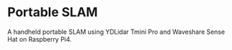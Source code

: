 # Portable SLAM

A handheld portable SLAM using YDLidar Tmini Pro and Waveshare Sense Hat on Raspberry Pi4.


